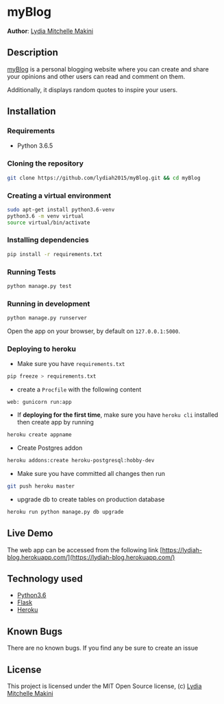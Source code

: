 myBlog
==============

**Author**: [Lydia Mitchelle Makini](https://github.com/lydiah2015)
## Description
[myBlog](https://github.com/lydiah2015/myBlog.git) is a personal blogging website where you can create and share your opinions and other users can read and comment on them. 

Additionally, it displays random quotes to inspire your users. 


## Installation

### Requirements
* Python 3.6.5

### Cloning the repository
```bash
git clone https://github.com/lydiah2015/myBlog.git && cd myBlog
```

### Creating a virtual environment
```bash
sudo apt-get install python3.6-venv
python3.6 -m venv virtual
source virtual/bin/activate
```

### Installing dependencies
```bash
pip install -r requirements.txt
```

### Running Tests
```bash
python manage.py test
```

### Running in development
```bash
python manage.py runserver
```
Open the app on your browser, by default on `127.0.0.1:5000`.

### Deploying to heroku
- Make sure you have  `requirements.txt`
```bash
pip freeze > requirements.txt
```
- create a `Procfile` with the following content
```Procfile
web: gunicorn run:app 
```
- If **deploying for the first time**, make sure you have `heroku cli` installed then create app by running
```bash
heroku create appname
```
- Create Postgres addon
```bash
heroku addons:create heroku-postgresql:hobby-dev
```
- Make sure you have committed all changes then run
```bash
git push heroku master
```
- upgrade db to create tables on production database
```bash
heroku run python manage.py db upgrade
```

## Live Demo

The web app can be accessed from the following link
[https://lydiah-blog.herokuapp.com/](https://lydiah-blog.herokuapp.com/)

## Technology used

* [Python3.6](https://www.python.org/)
* [Flask](http://flask.pocoo.org/)
* [Heroku](https://heroku.com)

## Known Bugs 

There are no known bugs. If you find any be sure to create an issue 

## License ##
This project is licensed under the MIT Open Source license, (c) [ Lydia Mitchelle Makini](https://github.com/lydiah2015)